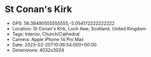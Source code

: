 # St Conan's Kirk

- GPS: 56.39490555555555,-5.054172222222222
- Location: St Conan's Kirk, Loch Awe, Scotland, United Kingdom
- Tags: Interior, Church/Cathedral
- Camera: Apple iPhone 14 Pro Max
- Date: 2023-02-20T10:08:54.000+00:00
- Dimensions: 4032x3024
